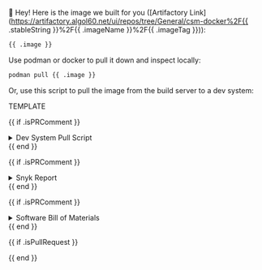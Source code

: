 <!-- This file is templated with https://pkg.go.dev/html/template -->
👋  Hey! Here is the image we built for you ([Artifactory Link](https://artifactory.algol60.net/ui/repos/tree/General/csm-docker%2F{{ .stableString }}%2F{{ .imageName }}%2F{{ .imageTag }})):

```bash
{{ .image }}
```

Use podman or docker to pull it down and inspect locally:

```bash
podman pull {{ .image }}
```

Or, use this script to pull the image from the build server to a dev system:

TEMPLATE

{{ if .isPRComment }}
<details>
<summary>Dev System Pull Script</summary>
<br />
{{ else }}
## Dev System Pull Script
{{ end }}

> **Note** the following script only applies to systems running CSM 1.2 or later.

```bash
#!/usr/bin/env bash

IMAGE={{ .image }}

podman run --rm --network host  \
    quay.io/skopeo/stable copy \
    --src-tls-verify=false \
    --dest-tls-verify=false \
    --dest-username "$(kubectl -n nexus get secret nexus-admin-credential --template {{"{{"}}.data.username{{"}}"}} | base64 -d)" \
    --dest-foobar "$(kubectl -n nexus get secret nexus-admin-credential --template {{"{{"}}.data.password{{"}}"}} | base64 -d)" \
    docker://$IMAGE \
    docker://registry.local/$IMAGE
```
{{ if .isPRComment }}
</details>
{{ end }}

{{ if .isPRComment }}
<details>
<summary>Snyk Report</summary>
<br />
{{ else }}
## Snyk Report
{{ end }}

_Coming soon_

{{ if .isPRComment }}
</details>
{{ end }}

{{ if .isPRComment }}
<details>
<summary>Software Bill of Materials</summary>
<br />
{{ else }}
## Software Bill of Materials
{{ end }}

```bash
cosign download sbom {{ .image }} > container_image.spdx
```

If you don't have cosign, then you can get it [here](https://github.com/sigstore/cosign#installation).
{{ if .isPRComment }}
</details>
{{ end }}

{{ if .isPullRequest }}

{{ end }}
